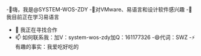 -👋嗨，我是@SYSTEM-WOS-ZDY
-👀对VMware、易语言和设计软件感兴趣
-🌱我目前正在学习易语言
- 💞️ 我正在寻找合作
- 📫 如何联系我：加V：system-wos-zdy加Q：161177326
-😄代词：SWZ
-⚡有趣的事实：我爱吃好吃的

<!---
SYSTEM-WOS-ZDY/SYSTEM-WOS-ZDY 是一个✨特殊✨存储库，因为它的“README.md”（此文件）出现在您的 GitHub 个人资料上。
您点击可以“预览”链接查看您的更改。
--->

